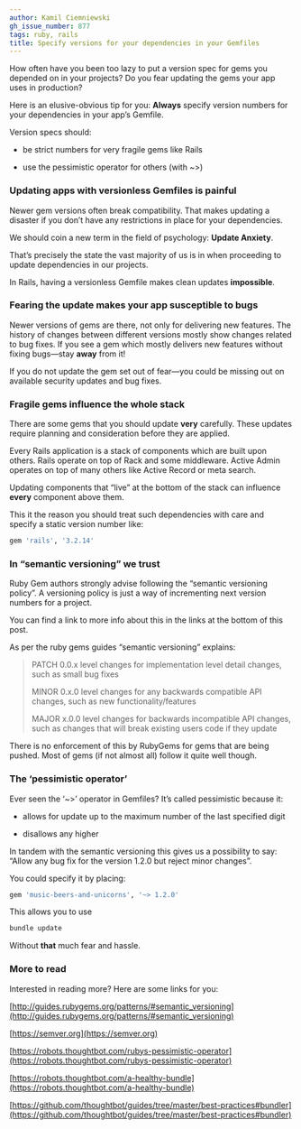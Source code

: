 ```yaml
---
author: Kamil Ciemniewski
gh_issue_number: 877
tags: ruby, rails
title: Specify versions for your dependencies in your Gemfiles
---
```




How often have you been too lazy to put a version spec for gems you depended on in your projects? Do you fear updating the gems your app uses in production?

Here is an elusive-obvious tip for you: **Always** specify version numbers for your dependencies in your app’s Gemfile.

Version specs should:

- be strict numbers for very fragile gems like Rails

- use the pessimistic operator for others (with ~>)

### Updating apps with versionless Gemfiles is painful

Newer gem versions often break compatibility. That makes updating a disaster if you don’t have any restrictions in place for your dependencies.

We should coin a new term in the field of psychology: **Update Anxiety**.

That’s precisely the state the vast majority of us is in when proceeding to update dependencies in our projects.

In Rails, having a versionless Gemfile makes clean updates **impossible**.

### Fearing the update makes your app susceptible to bugs

Newer versions of gems are there, not only for delivering new features. The history of changes between different versions mostly show changes related to bug fixes. If you see a gem which mostly delivers new features without fixing bugs—​stay **away** from it!

If you do not update the gem set out of fear—​you could be missing out on available security updates and bug fixes.

### Fragile gems influence the whole stack

There are some gems that you should update **very** carefully. These updates require planning and consideration before they are applied.

Every Rails application is a stack of components which are built upon others. Rails operate on top of Rack and some middleware. Active Admin operates on top of many others like Active Record or meta search.

Updating components that “live” at the bottom of the stack can influence **every** component above them.

This it the reason you should treat such dependencies with care and specify a static version number like:

```ruby
gem 'rails', '3.2.14'
```

### In “semantic versioning” we trust

Ruby Gem authors strongly advise following the “semantic versioning policy”. A versioning policy is just a way of incrementing next version numbers for a project.

You can find a link to more info about this in the links at the bottom of this post.

As per the ruby gems guides “semantic versioning” explains:

> PATCH 0.0.x level changes for implementation level detail changes, such as small bug fixes
> 
> MINOR 0.x.0 level changes for any backwards compatible API changes, such as new functionality/features
> 
> MAJOR x.0.0 level changes for backwards incompatible API changes, such as changes that will break existing users code if they update
 
There is no enforcement of this by RubyGems for gems that are being pushed. Most of gems (if not almost all) follow it quite well though.

### The ‘pessimistic operator’

Ever seen the ‘~>’ operator in Gemfiles? It’s called pessimistic because it:

- allows for update up to the maximum number of the last specified digit

- disallows any higher

In tandem with the semantic versioning this gives us a possibility to say: “Allow any bug fix for the version 1.2.0 but reject minor changes”.

You could specify it by placing:

```ruby
gem 'music-beers-and-unicorns', '~> 1.2.0'
```

This allows you to use

```bash
bundle update
```

Without **that** much fear and hassle.

### More to read

Interested in reading more? Here are some links for you:

[http://guides.rubygems.org/patterns/#semantic_versioning](http://guides.rubygems.org/patterns/#semantic_versioning)

[https://semver.org](https://semver.org)

[https://robots.thoughtbot.com/rubys-pessimistic-operator](https://robots.thoughtbot.com/rubys-pessimistic-operator)

[https://robots.thoughtbot.com/a-healthy-bundle](https://robots.thoughtbot.com/a-healthy-bundle)

[https://github.com/thoughtbot/guides/tree/master/best-practices#bundler](https://github.com/thoughtbot/guides/tree/master/best-practices#bundler)


